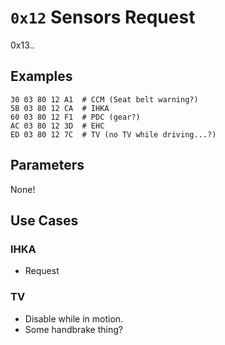 # `0x12` Sensors Request

0x13..

## Examples

    30 03 80 12 A1  # CCM (Seat belt warning?)
    5B 03 80 12 CA  # IHKA
    60 03 80 12 F1  # PDC (gear?)
    AC 03 80 12 3D  # EHC
    ED 03 80 12 7C  # TV (no TV while driving...?)
    
## Parameters

None!

## Use Cases

### IHKA

- Request 

### TV

- Disable while in motion.
- Some handbrake thing?